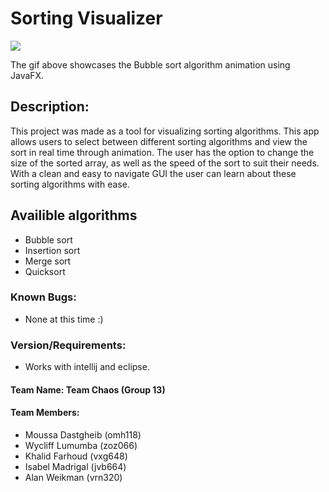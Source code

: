 # Sorting Visualizer

![](GIT.gif)

The gif above showcases the Bubble sort algorithm animation using JavaFX.

## Description:
This project was made as a tool for visualizing sorting algorithms. This app allows users to
select between different sorting algorithms and view the sort in real time through animation. The
user has the option to change the size of the sorted array, as well as the speed of the sort to suit their needs. With a clean and easy to navigate GUI the user can learn about these sorting algorithms with ease.

## Availible algorithms
- Bubble sort
- Insertion sort
- Merge sort
- Quicksort

### Known Bugs:
- None at this time :)

### Version/Requirements:
- Works with intellij and eclipse.

#### Team Name: Team Chaos (Group 13)
#### Team Members:
- Moussa Dastgheib (omh118)
- Wycliff Lumumba (zoz066)
- Khalid Farhoud (vxg648)
- Isabel Madrigal (jvb664)
- Alan Weikman (vrn320)
